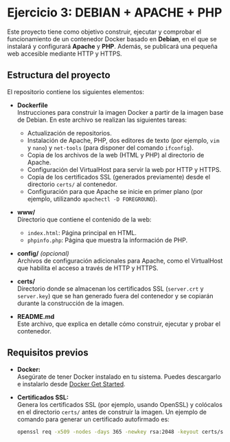 # Ejercicio 3: DEBIAN + APACHE + PHP

Este proyecto tiene como objetivo construir, ejecutar y comprobar el funcionamiento de un contenedor Docker basado en **Debian**, en el que se instalará y configurará **Apache** y **PHP**. Además, se publicará una pequeña web accesible mediante HTTP y HTTPS.

## Estructura del proyecto

El repositorio contiene los siguientes elementos:

- **Dockerfile**  
  Instrucciones para construir la imagen Docker a partir de la imagen base de Debian. En este archivo se realizan las siguientes tareas:
  - Actualización de repositorios.
  - Instalación de Apache, PHP, dos editores de texto (por ejemplo, `vim` y `nano`) y `net-tools` (para disponer del comando `ifconfig`).
  - Copia de los archivos de la web (HTML y PHP) al directorio de Apache.
  - Configuración del VirtualHost para servir la web por HTTP y HTTPS.
  - Copia de los certificados SSL (generados previamente) desde el directorio `certs/` al contenedor.
  - Configuración para que Apache se inicie en primer plano (por ejemplo, utilizando `apachectl -D FOREGROUND`).

- **www/**  
  Directorio que contiene el contenido de la web:
  - `index.html`: Página principal en HTML.
  - `phpinfo.php`: Página que muestra la información de PHP.

- **config/** *(opcional)*  
  Archivos de configuración adicionales para Apache, como el VirtualHost que habilita el acceso a través de HTTP y HTTPS.

- **certs/**  
  Directorio donde se almacenan los certificados SSL (`server.crt` y `server.key`) que se han generado fuera del contenedor y se copiarán durante la construcción de la imagen.

- **README.md**  
  Este archivo, que explica en detalle cómo construir, ejecutar y probar el contenedor.

## Requisitos previos

- **Docker:**  
  Asegúrate de tener Docker instalado en tu sistema. Puedes descargarlo e instalarlo desde [Docker Get Started](https://www.docker.com/get-started).

- **Certificados SSL:**  
  Genera los certificados SSL (por ejemplo, usando OpenSSL) y colócalos en el directorio `certs/` antes de construir la imagen. Un ejemplo de comando para generar un certificado autofirmado es:

  ```bash
  openssl req -x509 -nodes -days 365 -newkey rsa:2048 -keyout certs/server.key -out certs/server.crt
